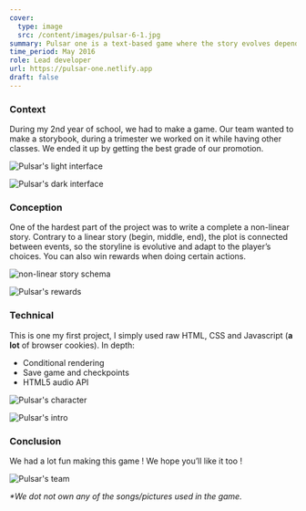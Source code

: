 ```yaml
---
cover:
  type: image
  src: /content/images/pulsar-6-1.jpg
summary: Pulsar one is a text-based game where the story evolves depending on your choices. You are the chosen one who has to save the world.
time_period: May 2016
role: Lead developer
url: https://pulsar-one.netlify.app
draft: false
---
```


### Context

During my 2nd year of school, we had to make a game. Our team wanted to make a storybook, during a trimester we worked on it while having other classes. We ended it up by getting the best grade of our promotion.

![Pulsar's light interface](/content/images/pulsar-2-1.jpg)

![Pulsar's dark interface](/content/images/pulsar-1-1.jpg)

### Conception

One of the hardest part of the project was to write a complete a non-linear story. Contrary to a linear story (begin, middle, end), the plot is connected between events, so the storyline is evolutive and adapt to the player’s choices. You can also win rewards when doing certain actions.

![non-linear story schema](/content/images/pulsar-3-1.jpg)

![Pulsar's rewards](/content/images/pulsar-6-1.jpg)

### Technical

This is one my first project, I simply used raw HTML, CSS and Javascript (**a lot** of browser cookies).
In depth:

- Conditional rendering
- Save game and checkpoints
- HTML5 audio API

![Pulsar's character](/content/images/pulsar-4-1.jpg)

![Pulsar's intro](/content/images/5-1.jpg)

### Conclusion

We had a lot fun making this game ! We hope you’ll like it too !

![Pulsar's team](/content/images/7-1.jpg)

_\*We dot not own any of the songs/pictures used in the game._
